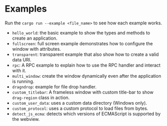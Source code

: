 # Examples

Run the `cargo run --example <file_name>` to see how each example works.

- `hello_world`: the basic example to show the types and methods to create an application.
- `fullscreen`: full screen example demonstrates how to configure the window with attributes.
- `transparent`: transparent example that also show how to create a valid data URI.
- `rpc`: A RPC example to explain how to use the RPC handler and interact with it.
- `multi_window`: create the window dynamically even after the application is running.
- `dragndrop`: example for file drop handler.
- `custom_titlebar`: A frameless window with custom title-bar to show `drag-region` class in action.
- `custom_user_data`: uses a custom data directory (Windows only).
- `custom_protocol`: uses a custom protocol to load files from bytes.
- `detect_js_ecma`: detects which versions of ECMAScript is supported by the webview.
